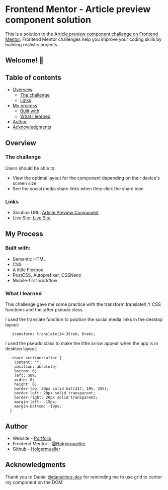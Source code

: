# Frontend Mentor - Article preview component solution

This is a solution to the [Article preview component challenge on Frontend Mentor](https://www.frontendmentor.io/challenges/article-preview-component-dYBN_pYFT). Frontend Mentor challenges help you improve your coding skills by building realistic projects.

## Welcome! 👋

## Table of contents

- [Overview](#overview)
  - [The challenge](#the-challenge)
  - [Links](#links)
- [My process](#my-process)
  - [Built with](#built-with)
  - [What I learned](#what-i-learned)
- [Author](#author)
- [Acknowledgments](#acknowledgments)

## Overview

### The challenge

Users should be able to:

- View the optimal layout for the component depending on their device's screen size
- See the social media share links when they click the share icon

### Links

- Solution URL: [Article Preview Component](https://github.com/Holgermueller/article-preview-component)
- Live Site: [Live Site](https://holgermueller.github.io/article-preview-component/)

## My Process

### Built with:

- Semantic HTML
- CSS
- A little Flexbox
- PostCSS, Autoprefixer, CSSNano
- Mobile-first workflow

### What I learned

This challenge gave me some practice with the transform:translateX,Y CSS functions and the :after pseudo class.

I used the translate function to position the social media links in the desktop layout:

```
   transform: translate(14.35rem, 6rem);
```

I used the pseudo class to make the little arrow appear when the app is in desktop layout:

```
  .share-section::after {
    content: "";
    position: absolute;
    bottom: 0;
    left: 50%;
    width: 0;
    height: 0;
    border-top: 20px solid hsl(217, 19%, 35%);
    border-left: 20px solid transparent;
    border-right: 20px solid transparent;
    margin-left: -15px;
    margin-bottom: -19px;
  }
```

## Author

- Website - [Portfolio](https://holgermueller.github.io/portfolio/)
- Frontend Mentor - [@Holgermueller](https://www.frontendmentor.io/profile/Holgermueller)
- Github - [Holgermueller](https://github.com/Holgermueller)

## Acknowledgments

Thank you to Daniel [@danielmrz-dev](https://www.frontendmentor.io/profile/danielmrz-dev) for reminding me to use grid to center my component on the DOM.
